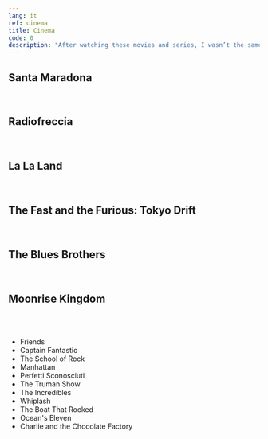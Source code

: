 ```yaml
---
lang: it
ref: cinema
title: Cinema
code: 0
description: "After watching these movies and series, I wasn’t the same anymore."
---
```

## Santa Maradona

<br />

## Radiofreccia

<br />

## La La Land

<br />

## The Fast and the Furious: Tokyo Drift

<br />

## The Blues Brothers

<br />

## Moonrise Kingdom

<br />
<br />

- Friends
- Captain Fantastic
- The School of Rock
- Manhattan
- Perfetti Sconosciuti
- The Truman Show
- The Incredibles
- Whiplash
- The Boat That Rocked
- Ocean's Eleven
- Charlie and the Chocolate Factory
